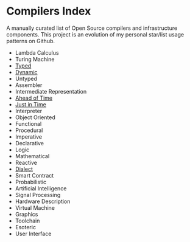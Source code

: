# Compilers Index
A manually curated list of Open Source compilers and infrastructure components. This project is an evolution of my personal star/list usage patterns on Github.

- Lambda Calculus
- Turing Machine
- [Typed](https://github.com/andrew-johnson-4/CompilersIndex/tree/main/typed#readme)
- [Dynamic](https://github.com/andrew-johnson-4/CompilersIndex/tree/main/dynamic#readme)
- Untyped
- Assembler
- Intermediate Representation
- [Ahead of Time](https://github.com/andrew-johnson-4/CompilersIndex/tree/main/aot#readme)
- [Just in Time](https://github.com/andrew-johnson-4/CompilersIndex/tree/main/jit#readme)
- Interpreter
- Object Oriented
- Functional
- Procedural
- Imperative
- Declarative
- Logic
- Mathematical
- Reactive
- [Dialect](https://github.com/andrew-johnson-4/CompilersIndex/tree/main/dialect#readme)
- Smart Contract
- Probabilistic
- Artificial Intelligence
- Signal Processing
- Hardware Description
- Virtual Machine
- Graphics
- Toolchain
- Esoteric
- User Interface
